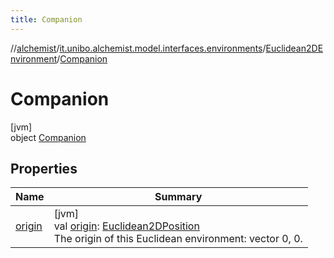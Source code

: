 ```yaml
---
title: Companion
---
```

//[alchemist](../../../../index.html)/[it.unibo.alchemist.model.interfaces.environments](../../index.html)/[Euclidean2DEnvironment](../index.html)/[Companion](index.html)



# Companion



[jvm]\
object [Companion](index.html)



## Properties


| Name | Summary |
|---|---|
| [origin](origin.html) | [jvm]<br>val [origin](origin.html): [Euclidean2DPosition](../../../it.unibo.alchemist.model.implementations.positions/-euclidean2-d-position/index.html)<br>The origin of this Euclidean environment: vector 0, 0. |


